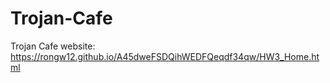 # Trojan-Cafe
Trojan Cafe website: https://rongw12.github.io/A45dweFSDQihWEDFQeqdf34qw/HW3_Home.html
